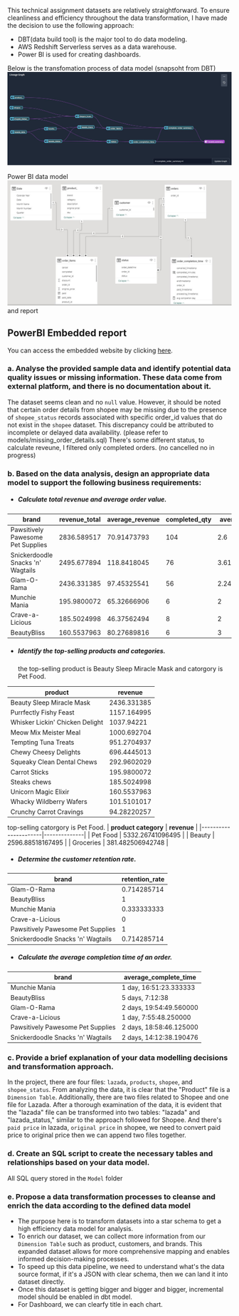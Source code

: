 This technical assignment datasets are relatively straightforward. To ensure cleanliness and efficiency throughout the data transformation, I have made the decision to use the following approach:
- DBT(data build tool) is the major tool to do data modeling.
- AWS Redshift Serverless serves as a data warehouse.
- Power BI is used for creating dashboards.

Below is the transfomation process of data model (snapsoht from DBT)
![alt text](https://github.com/becisgit/dbtdemo/blob/main/lineage.JPG)

Power BI data model 
![alt text](https://github.com/becisgit/dbtdemo/blob/main/datamodels_powerBI.JPG)
and report

## PowerBI Embedded report

You can access the embedded website by clicking [here](https://app.powerbi.com/view?r=eyJrIjoiZGJkZTdmYzItNzNhOC00YWM2LWJiMmEtMzg2NTM2OTdhZDRkIiwidCI6ImRmNmUzMDVhLTJkZjItNGYxMy1hYjg1LWU4NTI4ZjViNDk3MSIsImMiOjEwfQ%3D%3D).

### a.	Analyse the provided sample data and identify potential data quality issues or missing information. These data come from external platform, and there is no documentation about it. 
The dataset seems clean and no `null` value. However, it should be noted that certain order details from shopee may be missing due to the presence of `shopee_status` records associated with specific order_id values that do not exist in the `shopee` dataset. This discrepancy could be attributed to incomplete or delayed data availability. (please refer to models/missing_order_details.sql)
There's some different status, to calculate reveune, I filtered only completed orders. (no cancelled no in progress)

### b.	Based on the data analysis, design an appropriate data model to support the following business requirements:
- ##### Calculate total revenue and average order value.
| brand                             | revenue_total | average_revenue | completed_qty | average_qty |
|-----------------------------------|---------------|-----------------|---------------|--------------|
| Pawsitively Pawesome Pet Supplies | 2836.589517   | 70.91473793     | 104           | 2.6          |
| Snickerdoodle Snacks 'n' Wagtails | 2495.677894   | 118.8418045     | 76            | 3.619047619  |
| Glam-O-Rama                       | 2436.331385   | 97.45325541     | 56            | 2.24         |
| Munchie Mania                     | 195.9800072   | 65.32666906     | 6             | 2            |
| Crave-a-Licious                   | 185.5024998   | 46.37562494     | 8             | 2            |
| BeautyBliss                       | 160.5537963   | 80.27689816     | 6             | 3            |


- ##### Identify the top-selling products and categories.
  the top-selling product is Beauty Sleep Miracle Mask and catorgory is Pet Food.
  
| product                         | revenue      |
|---------------------------------|--------------|
| Beauty Sleep Miracle Mask       | 2436.331385  |
| Purrfectly Fishy Feast          | 1157.164995  |
| Whisker Lickin' Chicken Delight | 1037.94221   |
| Meow Mix Meister Meal           | 1000.692704  |
| Tempting Tuna Treats            | 951.2704937  |
| Chewy Cheesy Delights           | 696.4445013  |
| Squeaky Clean Dental Chews      | 292.9602029  |
| Carrot Sticks                   | 195.9800072  |
| Steaks chews                    | 185.5024998  |
| Unicorn Magic Elixir            | 160.5537963  |
| Whacky Wildberry Wafers         | 101.5101017  |
| Crunchy Carrot Cravings         | 94.28220257  |

top-selling catorgory is Pet Food.
| **product category** | **revenue** |
|----------------------|--------------|
| Pet Food             | 5332.26741096495  |
| Beauty               | 2596.88518167495 |
| Groceries            | 381.482506942748  |

- ##### Determine the customer retention rate.
| **brand**                         | **retention_rate** |
|-----------------------------------|--------------------|
| Glam-O-Rama                       | 0.714285714        |
| BeautyBliss                       | 1                  |
| Munchie Mania                     | 0.333333333        |
| Crave-a-Licious                   | 0                  |
| Pawsitively Pawesome Pet Supplies | 1                  |
| Snickerdoodle Snacks 'n' Wagtails | 0.714285714        |

- ##### Calculate the average completion time of an order.
| **brand**                         | **average_complete_time** |
|-----------------------------------|---------------------------|
| Munchie Mania                     | 1 day, 16:51:23.333333    |
| BeautyBliss                       | 5 days, 7:12:38           |
| Glam-O-Rama                       | 2 days, 19:54:49.560000   |
| Crave-a-Licious                   | 1 day, 7:55:48.250000     |
| Pawsitively Pawesome Pet Supplies | 2 days, 18:58:46.125000   |
| Snickerdoodle Snacks 'n' Wagtails | 2 days, 14:12:38.190476   |

### c. Provide a brief explanation of your data modelling decisions and transformation approach.
In the project, there are four files: `lazada`, `products`, `shopee`, and `shopee_status`.
From analyzing the data, it is clear that the "Product" file is a `Dimension Table`. Additionally, there are two files related to Shopee and one file for Lazada.
After a thorough examination of the data, it is evident that the "lazada" file can be transformed into two tables: "lazada" and "lazada_status," similar to the approach followed for Shopee.
And there's `paid price` in lazada, `original price` in shopee, we need to convert paid price to original price then we can append two files together.

### d. Create an SQL script to create the necessary tables and relationships based on your data model.
All SQL query stored in the `Model` folder 

### e.	Propose a data transformation processes to cleanse and enrich the data according to the defined data model
- The purpose here is to transform datasets into a star schema to get a high efficiency data model for analysis.
- To enrich our dataset, we can collect more information from our `Dimension Table` such as product, customers, and brands. This expanded dataset allows for more comprehensive mapping and enables informed decision-making processes.
- To speed up this data pipeline, we need to understand what's the data source format, if it's a JSON with clear schema, then we can land it into dataset directly.
- Once this dataset is getting bigger and bigger and bigger, incremental model should be enabled in dbt model.
- For Dashboard, we can clearfy title in each chart.

